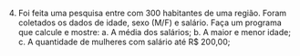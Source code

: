 4. Foi feita uma pesquisa entre com 300 habitantes de uma região. Foram coletados os
dados de idade, sexo (M/F) e salário. Faça um programa que calcule e mostre:
a. A média dos salários;
b. A maior e menor idade;
c. A quantidade de mulheres com salário até R$ 200,00;